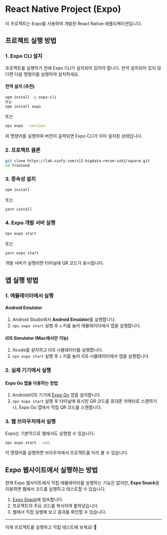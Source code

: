 # React Native Project (Expo)

이 프로젝트는 Expo를 사용하여 개발된 React Native 애플리케이션입니다.

## 프로젝트 실행 방법

### 1. Expo CLI 설치
프로젝트를 실행하기 전에 Expo CLI가 설치되어 있어야 합니다. 만약 설치되어 있지 않다면 다음 명령어를 실행하여 설치하세요.

#### 전역 설치 (추천)
```sh
npm install -g expo-cli
또는
npm install expo
```
또는
```sh
npx expo --version
```
위 명령어를 실행하여 버전이 출력되면 Expo CLI가 이미 설치된 상태입니다.

### 2. 프로젝트 클론
```sh
git clone https://lab.ssafy.com/s12-bigdata-recom-sub1/square.git
cd frontend
```

### 3. 종속성 설치
```sh
npm install
```
또는
```sh
yarn install
```

### 4. Expo 개발 서버 실행
```sh
npx expo start
```
또는
```sh
yarn expo start
```

개발 서버가 실행되면 터미널에 QR 코드가 표시됩니다.

## 앱 실행 방법

### 1. 에뮬레이터에서 실행

#### Android Emulator
1. Android Studio에서 **Android Emulator**를 실행합니다.
2. `npx expo start` 실행 후 `a` 키를 눌러 에뮬레이터에서 앱을 실행합니다.

#### iOS Simulator (Mac에서만 가능)
1. Xcode를 설치하고 iOS 시뮬레이터를 실행합니다.
2. `npx expo start` 실행 후 `i` 키를 눌러 iOS 시뮬레이터에서 앱을 실행합니다.

### 2. 실제 기기에서 실행

#### Expo Go 앱을 이용하는 방법
1. Android/iOS 기기에 [Expo Go](https://expo.dev/client) 앱을 설치합니다.
2. `npx expo start` 실행 후 터미널에 표시된 QR 코드를 휴대폰 카메라로 스캔하거나, Expo Go 앱에서 직접 QR 코드를 스캔합니다.

### 3. 웹 브라우저에서 실행
Expo는 기본적으로 웹에서도 실행할 수 있습니다.
```sh
npx expo start --web
```
이 명령어를 실행하면 브라우저에서 프로젝트를 미리 볼 수 있습니다.

## Expo 웹사이트에서 실행하는 방법
현재 Expo 웹사이트에서 직접 에뮬레이터를 실행하는 기능은 없지만, **Expo Snack**을 이용하면 웹에서 코드를 실행하고 테스트할 수 있습니다.

1. [Expo Snack](https://snack.expo.dev/)에 접속합니다.
2. 프로젝트의 주요 코드를 복사하여 붙여넣습니다.
3. 웹에서 직접 실행해 보고 결과를 확인할 수 있습니다.

---
이제 프로젝트를 실행하고 직접 테스트해 보세요! 🚀